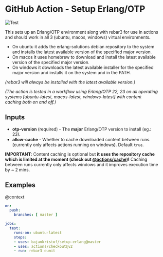 # GitHub Action - Setup Erlang/OTP

![Test](https://github.com/bajankristof/setup-erlang/workflows/Test/badge.svg?branch=master)

This sets up an Erlang/OTP environment along with rebar3 for use in actions and should work in all 3 (ubuntu, macos, windows) virtual environments.

- On ubuntu it adds the erlang-solutions debian repository to the system and installs the latest available version of the specified major version.
- On macos it uses homebrew to download and install the latest available version of the specified major version.
- On windows it downloads the latest available installer for the specified major version and installs it on the system and in the PATH.

_(rebar3 will always be installed with the latest available version.)_

_(The action is tested in a workflow using Erlang/OTP 22, 23 on all operating systems [ubuntu-latest, macos-latest, windows-latest] with content caching both on and off.)_

## Inputs

- **otp-version** (required) - The **major** Erlang/OTP version to install (eg.: 23).
- **allow-cache** - Whether to cache downloaded content between runs (currently only affects actions running on windows). Default `true`.

**IMPORTANT**: Content caching is optional but **it uses the repository cache which is limited at the moment (check out [@actions/cache](https://github.com/actions/toolkit/tree/main/packages/cache))!** Caching between runs currently only affects windows and it improves execution time by ~ 2 mins.

## Examples

@context
```yml
on:
  push:
    branches: [ master ]

jobs:
  test:
    runs-on: ubuntu-latest
    steps:
    - uses: bajankristof/setup-erlang@master
    - uses: actions/checkout@v2
    - run: rebar3 eunit
```
